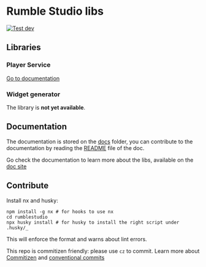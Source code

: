 # Rumble Studio libs

[![Test dev](https://github.com/Rumble-Studio/rumblestudio/actions/workflows/dev-test.yml/badge.svg?branch=dev)](https://github.com/Rumble-Studio/rumblestudio/actions/workflows/dev-test.yml)

## Libraries

### Player Service

[Go to documentation](./libs/player-service#readme)

### Widget generator

The library is **not yet available**.

## Documentation

The documentation is stored on the [docs](./docs) folder, you can contribute to the documentation by reading the [README](./docs/README.md) file of the doc.

Go check the documentation to learn more about the libs, available on the [doc site](https://redeltaz.github.io/rumblestudio/)



## Contribute

Install nx and husky:

```shell
npm install -g nx # for hooks to use nx
cd rumblestudio
npx husky install # for husky to install the right script under .husky/_
```

This will enforce the format and warns about lint errors.

This repo is commitizen friendly:
please use `cz` to commit. Learn more about [Commitizen](https://github.com/commitizen/cz-cli#readme) and [conventional commits](https://www.conventionalcommits.org/)
